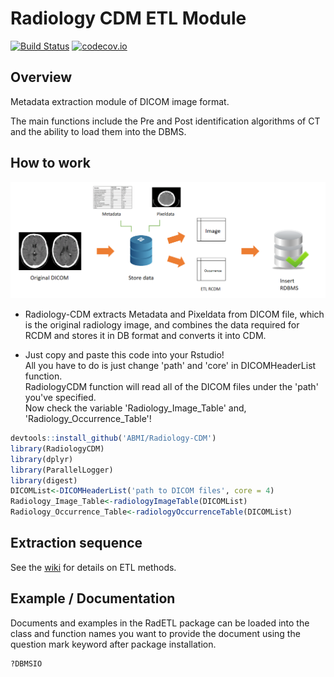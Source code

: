 # Radiology CDM ETL Module

[![Build Status](https://travis-ci.com/OHDSI/Radiology-CDM.svg?branch=master)](https://travis-ci.com/OHDSI/Radiology-CDM)
[![codecov.io](https://codecov.io/github/OHDSI/Radiology-CDM/coverage.svg?branch=master)](https://codecov.io/github/OHDSI/Radiology-CDM?branch=master)



## Overview

Metadata extraction module of DICOM image format.

The main functions include the Pre and Post identification algorithms of CT and the ability to load them into the DBMS.



## How to work

![RCDM-ETL_Process](images/RCDM-ETL_Process.png)

- Radiology-CDM extracts Metadata and Pixeldata from DICOM file, which is the original radiology image, and combines the data required for RCDM and stores it in DB format and converts it into CDM.

- Just copy and paste this code into your Rstudio!<br> All you have to do is just change 'path' and 'core' in DICOMHeaderList function.<br>RadiologyCDM function will read all of the DICOM files under the 'path' you've specified. <br>Now check the variable 'Radiology_Image_Table' and, 'Radiology_Occurrence_Table'!

```R
devtools::install_github('ABMI/Radiology-CDM')
library(RadiologyCDM)
library(dplyr)
library(ParallelLogger)
library(digest)
DICOMList<-DICOMHeaderList('path to DICOM files', core = 4)
Radiology_Image_Table<-radiologyImageTable(DICOMList)
Radiology_Occurrence_Table<-radiologyOccurrenceTable(DICOMList)
```

## Extraction sequence

See the [wiki](https://github.com/OHDSI/Radiology-CDM/wiki/How-to-extract) for details on ETL methods.




## Example / Documentation

Documents and examples in the RadETL package can be loaded into the class and function names you want to provide the document using the question mark keyword after package installation.

```R
?DBMSIO
```
